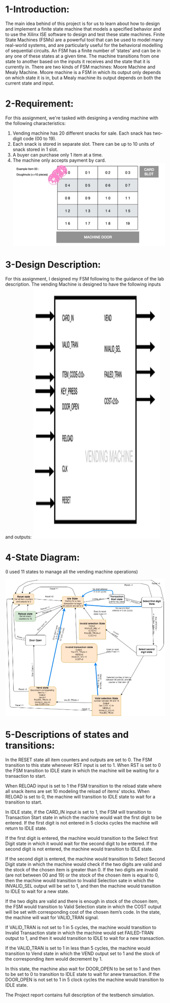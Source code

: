 # 1-Introduction:

The main idea behind of this project is for us to learn about how to design and implement a
finite state machine that models a specified behavior and to use the Xilinx ISE software to
design and test these state machines. Finite State Machines (FSMs) are a powerful tool that
can be used to model many real-world systems, and are particularly useful for the behavioral
modelling of sequential circuits. An FSM has a finite number of ‘states’ and can be in any one of
these states at a given time. The machine transitions from one state to another based on the
inputs it receives and the state that it is currently in. There are two kinds of FSM machines:
Moore Machine and Mealy Machine. Moore machine is a FSM in which its output only depends
on which state it is in, but a Mealy machine its output depends on both the current state and
input.
# 2-Requirement:

For this assignment, we're tasked with designing a vending machine with the following
characteristics:
1. Vending machine has 20 different snacks for sale. Each snack has two-digit code (00 to 19).
2. Each snack is stored in separate slot. There can be up to 10 units of snack stored in 1 slot.
3. A buyer can purchase only 1 item at a time.
4. The machine only accepts payment by card.
![alt text](https://raw.githubusercontent.com/ben-karim2014/verilog-projects/main/vending1.jpg?raw=true&s=50)

# 3-Design Description:

For this assignment, I designed my FSM following to the guidance of the lab description. The
vending Machine is designed to have the following inputs and outputs:
<img src="https://raw.githubusercontent.com/ben-karim2014/verilog-projects/main/vending2.jpg" width="400" height="790">
# 4-State Diagram: 
(I used 11 states to manage all the vending machine operations)

![alt text](https://raw.githubusercontent.com/ben-karim2014/verilog-projects/main/states.jpg?raw=true&s=50)
# 5-Descriptions of states and transitions:

In the RESET state all item counters and outputs are set to 0. The FSM transition to this state
whenever RST input is set to 1. When RST is set to 0 the FSM transition to IDLE state in which
the machine will be waiting for a transaction to start.

When RELOAD input is set to 1 the FSM transition to the reload state where all snack items are
set 10 modeling the reload of items’ stocks. When RELOAD is set to 0, the machine will
transition to IDLE state to wait for a transition to start.

In IDLE state, if the CARD_IN input is set to 1, the FSM will transition to Transaction Start state in
which the machine would wait the first digit to be entered. If the first digit is not entered in 5
clocks cycles the machine will return to IDLE state.

If the first digit is entered, the machine would transition to the Select first Digit state in which it
would wait for the second digit to be entered. If the second digit is not entered, the machine
would transition to IDLE state.

If the second digit is entered, the machine would transition to Select Second Digit state in which
the machine would check if the two digits are valid and the stock of the chosen item is greater
than 0.
If the two digits are invalid (are not between 00 and 19) or the stock of the chosen item is equal
to 0, then the machine would transition to Invalid Selection sate in which the INVALID_SEL
output will be set to 1, and then the machine would transition to IDLE to wait for a new state.

If the two digits are valid and there is enough in stock of the chosen item, the FSM would
transition to Valid Selection state in which the COST output will be set with corresponding cost
of the chosen item’s code. In the state, the machine will wait for VALID_TRAN signal.

If VALID_TRAN is not set to 1 in 5 cycles, the machine would transition to Invalid Transaction
state in which the machine would set FAILED-TRAN output to 1, and then it would transition to
IDLE to wait for a new transaction.

If the VALID_TRAN is set to 1 in less than 5 cycles, the machine would transition to Vend state
in which the VEND output set to 1 and the stock of the corresponding item would decrement by 1.

In this state, the machine also wait for DOOR_OPEN to be set to 1 and then to be set to 0 to
transition to IDLE state to wait for anew transaction. If the DOOR_OPEN is not set to 1 in 5 clock
cycles the machine would transition to IDLE state.


The Project report contains full description of the testbench simulation.
